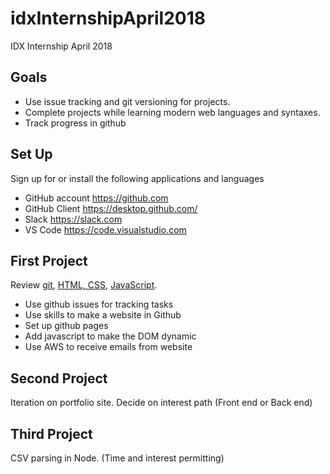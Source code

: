 # idxInternshipApril2018

IDX Internship April 2018

## Goals
* Use issue tracking and git versioning for projects.
* Complete projects while learning modern web languages and syntaxes.
* Track progress in github

## Set Up
Sign up for or install the following applications and languages
* GitHub account https://github.com
* GitHub Client https://desktop.github.com/
* Slack https://slack.com
* VS Code https://code.visualstudio.com


## First Project

Review [git](https://try.github.io/levels/1/challenges/1), [HTML, CSS](http://marksheet.io), [JavaScript](http://www.learn-js.org/).
* Use github issues for tracking tasks
* Use skills to make a website in Github
* Set up github pages
* Add javascript to make the DOM dynamic 
* Use AWS to receive emails from website

## Second Project
Iteration on portfolio site. Decide on interest path (Front end or Back end)

## Third Project

CSV parsing in Node. (Time and interest permitting)
